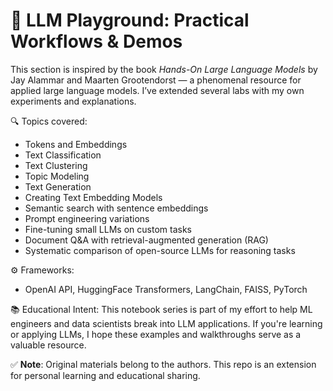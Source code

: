 # 🧠 LLM Playground: Practical Workflows & Demos

This section is inspired by the book *Hands-On Large Language Models* by Jay Alammar and Maarten Grootendorst — a phenomenal resource for applied large language models. I’ve extended several labs with my own experiments and explanations.

🔍 Topics covered:
- Tokens and Embeddings
- Text Classification
- Text Clustering
- Topic Modeling
- Text Generation
- Creating Text Embedding Models
- Semantic search with sentence embeddings
- Prompt engineering variations
- Fine-tuning small LLMs on custom tasks
- Document Q&A with retrieval-augmented generation (RAG)
- Systematic comparison of open-source LLMs for reasoning tasks

⚙️ Frameworks:
- OpenAI API, HuggingFace Transformers, LangChain, FAISS, PyTorch

📚 Educational Intent:
This notebook series is part of my effort to help ML engineers and data scientists break into LLM applications. If you're learning or applying LLMs, I hope these examples and walkthroughs serve as a valuable resource.

✅ **Note**: Original materials belong to the authors. This repo is an extension for personal learning and educational sharing.
